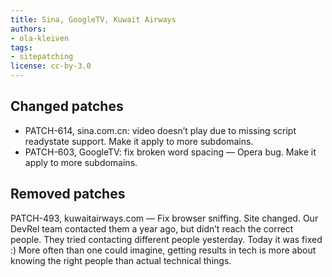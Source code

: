 ```yaml
---
title: Sina, GoogleTV, Kuwait Airways
authors:
- ola-kleiven
tags:
- sitepatching
license: cc-by-3.0
---
```


## Changed patches

- PATCH-614, sina.com.cn: video doesn’t play due to missing script readystate support. Make it apply to more subdomains.
- PATCH-603, GoogleTV: fix broken word spacing — Opera bug. Make it apply to more subdomains.

## Removed patches

PATCH-493, kuwaitairways.com — Fix browser sniffing. Site changed. Our DevRel team contacted them a year ago, but didn’t reach the correct people. They tried contacting different people yesterday. Today it was fixed :) More often than one could imagine, getting results in tech is more about knowing the right people than actual technical things.
